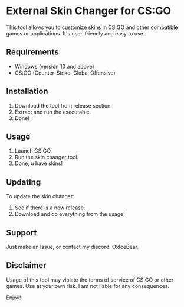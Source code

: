 # External Skin Changer for CS:GO

This tool allows you to customize skins in CS:GO and other compatible games or applications. It's user-friendly and easy to use.

## Requirements

- Windows (version 10 and above)
- CS:GO (Counter-Strike: Global Offensive)

## Installation

1. Download the tool from release section.
2. Extract and run the executable.
3. Done!

## Usage

1. Launch CS:GO.
2. Run the skin changer tool.
3. Done, u have skins!

## Updating

To update the skin changer:

1. See if there is a new release.
2. Download and do everything from the usage!

## Support

Just make an Issue, or contact my discord: OxIceBear.


## Disclaimer

Usage of this tool may violate the terms of service of CS:GO or other games. Use at your own risk. I am not liable for any consequences.

Enjoy!
